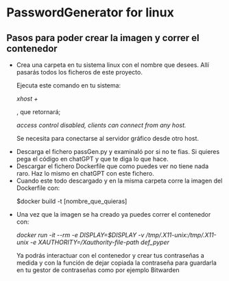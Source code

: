 # PasswordGenerator for linux
<h2>Pasos para poder crear la imagen y correr el contenedor</h2>
<ul>
  <li><p>Crea una carpeta en tu sistema linux con el nombre que desees. Allí pasarás todos los ficheros de este proyecto.</p></li>
    <p>Ejecuta este comando en tu sistema:</p>
    <p><i>xhost +</i></p>
    <p>, que retornará;</p>
    <p><i>access control disabled, clients can connect from any host.</i></p>
    <p>Se necesita para conectarse al servidor gráfico desde otro host.</p>
  <li>Descarga el fichero passGen.py y examinaló por si no te fias. Si quieres pega el código en chatGPT y que te diga lo que hace.</li>
  <li>Descargar el fichero Dockerfile que como puedes ver no tiene nada raro. Haz lo mismo en chatGPT con este fichero.</li>
  <li>Cuando este todo descargado y en la misma carpeta corre la imagen del Dockerfile con:</li>
  <p>$docker build -t [nombre_que_quieras]</p>
  <li>Una vez que la imagen se ha creado ya puedes correr el contenedor con:</li>
  <p><i>docker run -it --rm -e DISPLAY=$DISPLAY -v /tmp/.X11-unix:/tmp/.X11-unix -e XAUTHORITY=/Xauthority-file-path def_pyper</i></p>
  <p>Ya podrás interactuar con el contenedor y crear tus contraseñas a medida y con la función de dejar copiada la contraseña para guardarla en tu gestor de contraseñas       como por ejemplo Bitwarden</p>
</ul>
